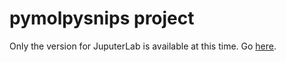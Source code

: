 # pymolpysnips project

Only the version for JuputerLab is available at this time. Go [here](https://github.com/MooersLab/jupyterlabpymolpysnips).